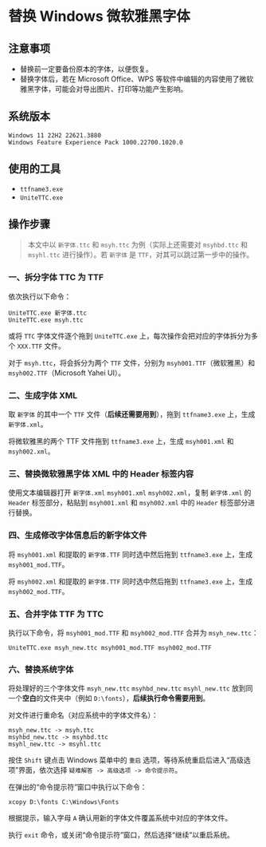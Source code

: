 # 替换 Windows 微软雅黑字体

## 注意事项

- 替换前一定要备份原本的字体，以便恢复。
- 替换字体后，若在 Microsoft Office、WPS 等软件中编辑的内容使用了微软雅黑字体，可能会对导出图片、打印等功能产生影响。

## 系统版本

```text
Windows 11 22H2 22621.3880
Windows Feature Experience Pack 1000.22700.1020.0
```

## 使用的工具

- `ttfname3.exe`
- `UniteTTC.exe`

## 操作步骤

> 本文中以 `新字体.ttc` 和 `msyh.ttc` 为例（实际上还需要对 `msyhbd.ttc` 和 `msyhl.ttc` 进行操作）。若 `新字体` 是 `TTF`，对其可以跳过第一步中的操作。

### 一、拆分字体 TTC 为 TTF

依次执行以下命令：

```text
UniteTTC.exe 新字体.ttc
UniteTTC.exe msyh.ttc
```

或将 `TTC` 字体文件逐个拖到 `UniteTTC.exe` 上，每次操作会把对应的字体拆分为多个 `XXX.TTF` 文件。

对于 `msyh.ttc`，将会拆分为两个 `TTF` 文件，分别为 `msyh001.TTF`（微软雅黑）和 `msyh002.TTF`（Microsoft Yahei UI）。

### 二、生成字体 XML

取 `新字体` 的其中一个 `TTF` 文件（**后续还需要用到**），拖到 `ttfname3.exe` 上，生成 `新字体.xml`。

将微软雅黑的两个 TTF 文件拖到 `ttfname3.exe` 上，生成 `msyh001.xml` 和 `msyh002.xml`。

### 三、替换微软雅黑字体 XML 中的 Header 标签内容

使用文本编辑器打开 `新字体.xml` `msyh001.xml` `msyh002.xml`，复制 `新字体.xml` 的 `Header` 标签部分，粘贴到 `msyh001.xml` 和 `msyh002.xml` 中的 `Header` 标签部分进行替换。

### 四、生成修改字体信息后的新字体文件

将 `msyh001.xml` 和提取的 `新字体.TTF` 同时选中然后拖到 `ttfname3.exe` 上，生成 `msyh001_mod.TTF`。

将 `msyh002.xml` 和提取的 `新字体.TTF` 同时选中然后拖到 `ttfname3.exe` 上，生成 `msyh002_mod.TTF`。

### 五、合并字体 TTF 为 TTC

执行以下命令，将 `msyh001_mod.TTF` 和 `msyh002_mod.TTF` 合并为 `msyh_new.ttc`：

```text
UniteTTC.exe msyh_new.ttc msyh001_mod.TTF msyh002_mod.TTF
```

### 六、替换系统字体

将处理好的三个字体文件 `msyh_new.ttc` `msyhbd_new.ttc` `msyhl_new.ttc` 放到同一个**空白**的文件夹中（例如 `D:\fonts`），**后续执行命令需要用到**。

对文件进行重命名（对应系统中的字体文件名）：

```text
msyh_new.ttc -> msyh.ttc
msyhbd_new.ttc -> msyhbd.ttc
msyhl_new.ttc -> msyhl.ttc
```

按住 `Shift` 键点击 Windows 菜单中的 `重启` 选项，等待系统重启后进入“高级选项”界面，依次选择 `疑难解答 -> 高级选项 -> 命令提示符`。

在弹出的“命令提示符”窗口中执行以下命令：

```text
xcopy D:\fonts C:\Windows\Fonts
```

根据提示，输入字母 `A` 确认用新的字体文件覆盖系统中对应的字体文件。

执行 `exit` 命令，或关闭“命令提示符”窗口，然后选择“继续”以重启系统。
